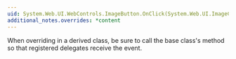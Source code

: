```yaml
---
uid: System.Web.UI.WebControls.ImageButton.OnClick(System.Web.UI.ImageClickEventArgs)
additional_notes.overrides: *content
---
```


<p>When overriding <xref href="System.Web.UI.WebControls.ImageButton.OnClick(System.Web.UI.ImageClickEventArgs)"></xref> in a derived class, be sure to call the base class's <xref href="System.Web.UI.WebControls.ImageButton.OnClick(System.Web.UI.ImageClickEventArgs)"></xref> method so that registered delegates receive the event.</p>


